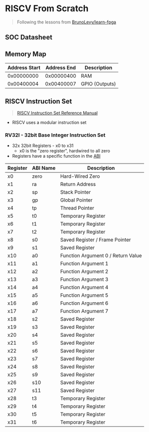 # RISCV From Scratch

> Following the lessons from [BrunoLevy/learn-fpga](https://github.com/BrunoLevy/learn-fpga/)

## SOC Datasheet

## Memory Map

Address Start | Address End | Description
--------------|-------------|-------------
0x00000000    | 0x00000400  | RAM
0x00400004    | 0x00400007  | GPIO (Outputs)

## RISCV Instruction Set

> [RISCV Instruction Set Reference Manual](https://github.com/riscv/riscv-isa-manual/releases/download/Ratified-IMAFDQC/riscv-spec-20191213.pdf)

- RISCV uses a modular instruction set

### RV32I - 32bit Base Integer Instruction Set

- 32x 32bit Registers - x0 to x31
    - x0 is the "zero register", hardwired to all zero
- Registers have a specific function in the [ABI](https://riscv.org/wp-content/uploads/2015/01/riscv-calling.pdf)

Register | ABI Name | Description
---|---|---
x0|zero|Hard-Wired Zero
x1|ra|Return Address
x2|sp|Stack Pointer
x3|gp|Global Pointer
x4|tp|Thread Pointer
x5|t0|Temporary Register
x6|t1|Temporary Register
x7|t2|Temporary Register
x8|s0|Saved Register / Frame Pointer
x9|s1|Saved Register
x10|a0|Function Argument 0 / Return Value
x11|a1|Function Argument 1
x12|a2|Function Argument 2
x13|a3|Function Argument 3
x14|a4|Function Argument 4
x15|a5|Function Argument 5
x16|a6|Function Argument 6
x17|a7|Function Argument 7
x18|s2|Saved Register
x19|s3|Saved Register
x20|s4|Saved Register
x21|s5|Saved Register
x22|s6|Saved Register
x23|s7|Saved Register
x24|s8|Saved Register
x25|s9|Saved Register
x26|s10|Saved Register
x27|s11|Saved Register
x28|t3|Temporary Register
x29|t4|Temporary Register
x30|t5|Temporary Register
x31|t6|Temporary Register
